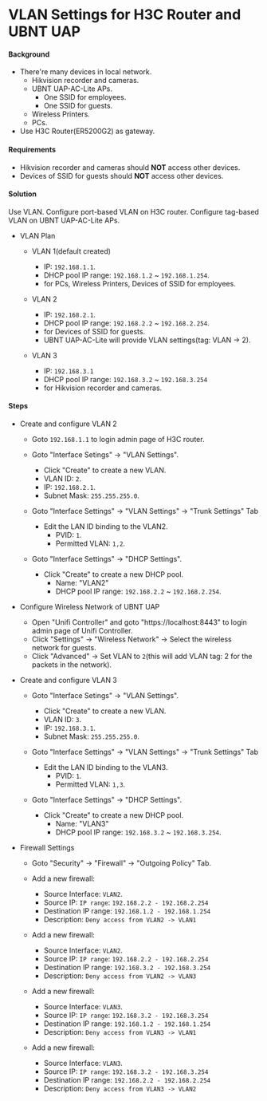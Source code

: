 # VLAN Settings for H3C Router and UBNT UAP

#### Background
* There're many devices in local network.
  * Hikvision recorder and cameras.
  * UBNT UAP-AC-Lite APs.
    * One SSID for employees.
    * One SSID for guests.
  * Wireless Printers.
  * PCs.
* Use H3C Router(ER5200G2) as gateway.

#### Requirements
* Hikvision recorder and cameras should **NOT** access other devices.
* Devices of SSID for guests should **NOT** access other devices.

#### Solution
Use VLAN.
Configure port-based VLAN on H3C router.
Configure tag-based VLAN on UBNT UAP-AC-Lite APs.

* VLAN Plan
  * VLAN 1(default created)
    * IP: `192.168.1.1`.
    * DHCP pool IP range: `192.168.1.2` ~ `192.168.1.254`.
    * for PCs, Wireless Printers, Devices of SSID for employees.

  * VLAN 2
    * IP: `192.168.2.1`.
    * DHCP pool IP range: `192.168.2.2` ~ `192.168.2.254`.
    * for Devices of SSID for guests.
    * UBNT UAP-AC-Lite will provide VLAN settings(tag: VLAN -> 2).

  * VLAN 3
    * IP: `192.168.3.1`
    * DHCP pool IP range: `192.168.3.2` ~ `192.168.3.254`
    * for Hikvision recorder and cameras.

#### Steps
* Create and configure VLAN 2
  * Goto `192.168.1.1` to login admin page of H3C router.
  * Goto "Interface Setings" -> "VLAN Settings".
    * Click "Create" to create a new VLAN.
    * VLAN ID: `2`.
    * IP: `192.168.2.1`.
    * Subnet Mask: `255.255.255.0`.
  * Goto "Interface Settings" -> "VLAN Settings" -> "Trunk Settings" Tab
    * Edit the LAN ID binding to the VLAN2.
      * PVID: `1`.
      * Permitted VLAN: `1,2`.

  * Goto "Interface Settings" -> "DHCP Settings".
    * Click "Create" to create a new DHCP pool.
      * Name: "VLAN2"
      * DHCP pool IP range: `192.168.2.2` ~ `192.168.2.254`.

* Configure Wireless Network of UBNT UAP
  * Open "Unifi Controller" and goto "https://localhost:8443" to login admin page of Unifi Controller.
  * Click "Settings" -> "Wireless Network" -> Select the wireless network for guests.
  * Click "Advanced" -> Set VLAN to `2`(this will add VLAN tag: 2 for the packets in the network).

* Create and configure VLAN 3
  * Goto "Interface Setings" -> "VLAN Settings".
    * Click "Create" to create a new VLAN.
    * VLAN ID: `3`.
    * IP: `192.168.3.1`.
    * Subnet Mask: `255.255.255.0`.
  * Goto "Interface Settings" -> "VLAN Settings" -> "Trunk Settings" Tab
    * Edit the LAN ID binding to the VLAN3.
      * PVID: `1`.
      * Permitted VLAN: `1,3`.

  * Goto "Interface Settings" -> "DHCP Settings".
    * Click "Create" to create a new DHCP pool.
      * Name: "VLAN3"
      * DHCP pool IP range: `192.168.3.2` ~ `192.168.3.254`.

* Firewall Settings
  * Goto "Security" -> "Firewall" -> "Outgoing Policy" Tab.
  * Add a new firewall:
    * Source Interface: `VLAN2`.
    * Source IP: `IP range`: `192.168.2.2 - 192.168.2.254`
    * Destination IP range: `192.168.1.2 - 192.168.1.254`
    * Description: `Deny access from VLAN2 -> VLAN1`
  * Add a new firewall:
    * Source Interface: `VLAN2`.
    * Source IP: `IP range`: `192.168.2.2 - 192.168.2.254`
    * Destination IP range: `192.168.3.2 - 192.168.3.254`
    * Description: `Deny access from VLAN2 -> VLAN3`

  * Add a new firewall:
    * Source Interface: `VLAN3`.
    * Source IP: `IP range`: `192.168.3.2 - 192.168.3.254`
    * Destination IP range: `192.168.1.2 - 192.168.1.254`
    * Description: `Deny access from VLAN3 -> VLAN1`
  * Add a new firewall:
    * Source Interface: `VLAN3`.
    * Source IP: `IP range`: `192.168.3.2 - 192.168.3.254`
    * Destination IP range: `192.168.2.2 - 192.168.2.254`
    * Description: `Deny access from VLAN3 -> VLAN2`
